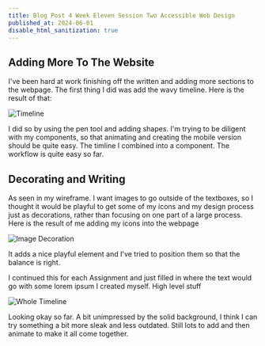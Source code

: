 ```yaml
---
title: Blog Post 4 Week Eleven Session Two Accessible Web Design
published_at: 2024-06-01
disable_html_sanitization: true
---
```

## Adding More To The Website
I've been hard at work finishing off the written and adding more sections to the webpage.
The first thing I did was add the wavy timeline. Here is the result of that:

![Timeline](/w11s2/timeline.PNG)

I did so by using the pen tool and adding shapes. I'm trying to be diligent with my components, so that animating and creating the mobile version should be quite easy. The timline I combined into a component. The workflow is quite easy so far.

## Decorating and Writing
As seen in my wireframe. I want images to go outside of the textboxes, so I thought it would be playful to get some of my icons and my design process just as decorations, rather than focusing on one part of a large process.
Here is the result of me adding my icons into the webpage

![Image Decoration](/w11s2/decorate.PNG)

It adds a nice playful element and I've tried to position them so that the balance is right.

I continued this for each Assignment and just filled in where the text would go with some lorem ipsum I created myself. High level stuff

![Whole Timeline](/w11s2/ipsemimage.PNG)

Looking okay so far. A bit unimpressed by the solid background, I think I can try something a bit more sleak and less outdated. Still lots to add and then animate to make it all come together.


